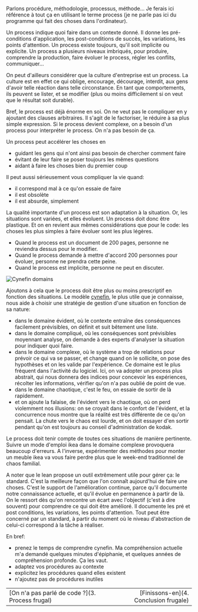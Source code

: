 Parlons procédure, méthodologie, processus, méthode… Je ferais ici référence à tout ça en utilisant le terme process (je ne parle pas ici du programme qui fait des choses dans l'ordinateur).

Un process indique quoi faire dans un contexte donné. Il donne les pré-conditions d'application, les post-conditions de succès, les variations, les points d'attention. Un process existe toujours, qu'il soit implicite ou explicite. Un process a plusieurs niveaux imbriqués, pour produire, comprendre la production, faire évoluer le process, régler les conflits, communiquer...

On peut d'ailleurs considérer que la culture d'entreprise est un process. La culture est en effet ce qui oblige, encourage, décourage, interdit, aux gens d'avoir telle réaction dans telle circonstance. En tant que comportements, ils peuvent se lister, et se modifier (plus ou moins difficilement si on veut que le résultat soit durable).

Bref, le process est déjà énorme en soi. On ne veut pas le compliquer en y ajoutant des clauses arbitraires. Il s'agit de le factoriser, le réduire à sa plus simple expression. Si le process devient complexe, on a besoin d'un process pour interpréter le process. On n'a pas besoin de ça.

Un process peut accélérer les choses en

* guidant les gens qui n'ont ainsi pas besoin de chercher comment faire
* évitant de leur faire se poser toujours les mêmes questions
* aidant à faire les choses bien du premier coup

Il peut aussi sérieusement vous compliquer la vie quand:

* il correspond mal à ce qu'on essaie de faire
* il est obsolète
* il est absurde, simplement

La qualité importante d'un process est son adaptation à la situation. Or, les situations sont variées, et elles évoluent. Un process doit donc être plastique. Et on en revient aux mêmes considérations que pour le code: les choses les plus simples à faire évoluer sont les plus légères. 

* Quand le process est un document de 200 pages, personne ne reviendra dessus pour le modifier.
* Quand le process demande à mettre d'accord 200 personnes pour évoluer, personne ne prendra cette peine.
* Quand le process est implicite, personne ne peut en discuter.

![Cynefin domains](https://en.wikipedia.org/wiki/Cynefin_framework#/media/File:Cynefin_as_of_1st_June_2014.png)

Ajoutons à cela que le process doit être plus ou moins prescriptif en fonction des situations. Le modèle [cynefin](https://en.wikipedia.org/wiki/Cynefin_framework), le plus utile que je connaisse, nous aide à choisir une stratégie de gestion d'une situation en fonction de sa nature:

* dans le domaine évident, où le contexte entraîne des conséquences facilement prévisibles, on définit et suit bêtement une liste.
* dans le domaine compliqué, où les conséquences sont prévisibles moyennant analyse, on demande à des experts d'analyser la situation pour indiquer quoi faire.
* dans le domaine complexe, où le système a trop de relations pour prévoir ce qui va se passer, et change quand on le sollicite, on pose des hypothèses et on les valide par l'expérience. Ce domaine est le plus fréquent dans l'activité du logiciel. Ici, on va adopter un process plus abstrait, qui nous donnera des indices pour concevoir les expériences, récolter les informations, vérifier qu'on n'a pas oublié de point de vue.
* dans le domaine chaotique, c'est le feu, on essaie de sortir de là rapidement.
* et on ajoute la falaise, de l'évident vers le chaotique, où on perd violemment nos illusions: on se croyait dans le confort de l'évident, et la concurrence nous montre que la réalité est très différente de ce qu'on pensait. La chute vers le chaos est lourde, et on doit essayer d'en sortir pendant qu'on est toujours au conseil d'administration de kodak.

Le process doit tenir compte de toutes ces situations de manière pertinente. Suivre un mode d'emploi ikea dans le domaine complexe provoquera beaucoup d'erreurs. A l'inverse, expérimenter des méthodes pour monter un meuble ikea va vous faire perdre plus que le week-end traditionnel de chaos familial.

A noter que le lean propose un outil extrêmement utile pour gérer ça: le standard. C'est la meilleure façon que l'on connaît aujourd'hui de faire une choses. C'est le support de l'amélioration continue, parce qu'il documente notre connaissance actuelle, et qu'il évolue en permanence à partir de là. On le ressort dès qu'on rencontre un écart avec l'objectif (c'est à dire souvent) pour comprendre ce qui doit être amélioré. Il documente les pré et post conditions, les variations, les points d'attention. Tout peut être concerné par un standard, à partir du moment où le niveau d'abstraction de celui-ci correspond à la tâche à réaliser.

En bref:

- prenez le temps de comprendre cynefin. Ma compréhension actuelle m'a demandé quelques minutes d'épiphanie, et quelques années de compréhension profonde. Ça les vaut.
- adaptez vos procédures au contexte
- explicitez les procédures quand elles existent
- n'ajoutez pas de procédures inutiles

|                                                 |                                       |
| ----------------------------------------------- | ------------------------------------: |
| [On n'a pas parlé de code ?](3. Process frugal) | [Finissons-en](4. Conclusion frugale) |


